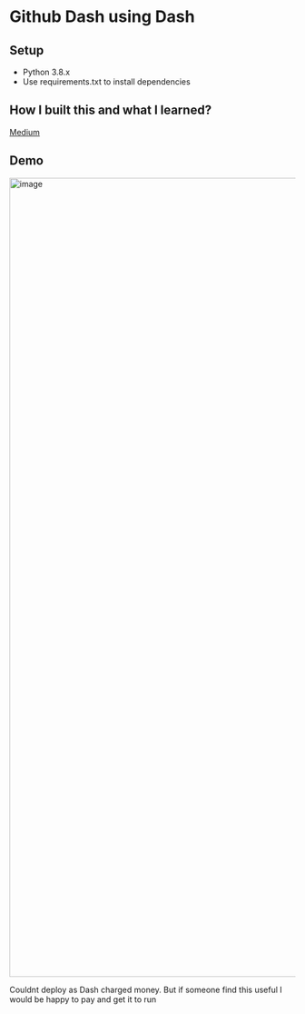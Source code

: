 # Github Dash using Dash

## Setup

- Python 3.8.x
- Use requirements.txt to install dependencies

## How I built this and what I learned?

[Medium]()

## Demo

<img width="1407" alt="image" src="https://github.com/tshradheya/github-dash/assets/12574756/8a9b1e89-db3c-4528-aeeb-96237c74532a">

Couldnt deploy as Dash charged money. But if someone find this useful I would be happy to pay and get it to run


